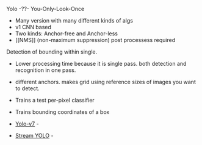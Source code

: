 Yolo
-??-
You-Only-Look-Once
- Many version with many different kinds of algs
- v1 CNN based
- Two kinds:  Anchor-free and Anchor-less
- [[NMS]] (non-maximum suppression) post processess required


Detection of bounding within single. 
- Lower processing time because it is single pass.  both detection and recognition in one pass.
- different anchors.  makes grid using reference sizes of images you want to detect.

- Trains a test per-pixel classifier
- Trains bounding coordinates of a box

- [Yolo-v7](https://arxiv.org/abs/2207.02696) - 
- [Stream YOLO]([https://github.com/yancie-yjr/StreamYOLO](https://github.com/yancie-yjr/StreamYOLO)) - 